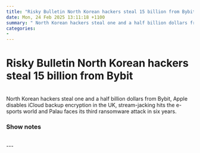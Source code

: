 ```yaml
---
title: "Risky Bulletin North Korean hackers steal 15 billion from Bybit"
date: Mon, 24 Feb 2025 13:11:18 +1100
summary: " North Korean hackers steal one and a half billion dollars from Bybit, Apple disables iCloud backup encryption in the UK, stream-jacking hits"
categories: 
- 
---
```

# Risky Bulletin North Korean hackers steal 15 billion from Bybit


<br/>
North Korean hackers steal one and a half billion dollars from Bybit, Apple disables iCloud backup encryption in the UK, stream-jacking hits the e-sports world and Palau faces its third ransomware attack in six years.

### Show notes

<br/>
---
